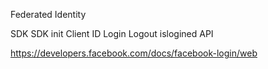 Federated Identity

SDK
SDK init
Client ID 
Login
Logout
islogined
API 

https://developers.facebook.com/docs/facebook-login/web